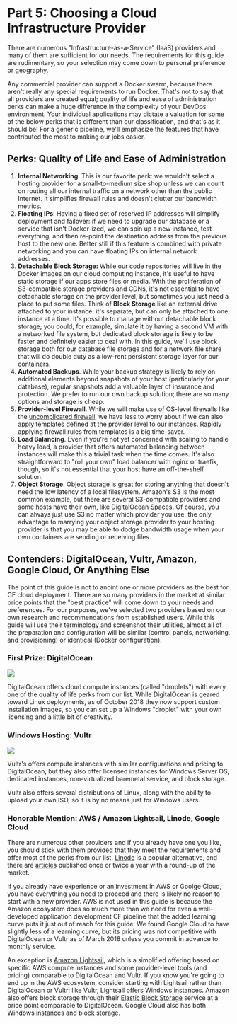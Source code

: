 # Part 5: Choosing a Cloud Infrastructure Provider

There are numerous "Infrastructure-as-a-Service" \(IaaS\) providers and many of them are sufficient for our needs. The requirements for this guide are rudimentary, so your selection may come down to personal preference or geography.

Any commercial provider can support a Docker swarm, because there aren't really any special requirements to run Docker. That's not to say that all providers are created equal; quality of life and ease of administration perks can make a huge difference in the complexity of your DevOps environment. Your individual applications may dictate a valuation for some of the below perks that is different than our classification, and that's as it should be! For a generic pipeline, we'll emphasize the features that have contributed the most to making our jobs easier.

## Perks: Quality of Life and Ease of Administration

1. **Internal Networking**. This is our favorite perk: we wouldn't select a hosting provider for a small-to-medium size shop unless we can count on routing all our internal traffic on a network other than the public Internet. It simplifies firewall rules and doesn't clutter our bandwidth metrics. 
2. **Floating IPs**: Having a fixed set of reserved IP addresses will simplify deployment and failover: if we need to upgrade our database or a service that isn't Docker-ized, we can spin up a new instance, test everything, and then re-point the destination address from the previous host to the new one. Better still if this feature is combined with private networking and you can have floating IPs on internal network addresses.
3. **Detachable** **Block Storage:** While our code repositories will live in the Docker images on our cloud computing instance, it's useful to have static storage if our apps store files or media. With the proliferation of S3-compatible storage providers and CDNs, it's not essential to have detachable storage on the provider level, but sometimes you just need a place to put some files.  Think of **Block Storage** like an external drive attached to your instance: it's separate, but can only be attached to one instance at a time. It's possible to manage without detachable block storage; you could, for example, simulate it by having a second VM with a networked file system, but dedicated block storage is likely to be faster and definitely easier to deal with. In this guide, we'll use block storage both for our database file storage and for a network file share that will do double duty as a low-rent persistent storage layer for our containers.
4. **Automated Backups**. While your backup strategy is likely to rely on additional elements beyond snapshots of your host \(particularly for your database\), regular snapshots add a valuable layer of insurance and protection. We prefer to run our own backup solution; there are so many options and storage is cheap.
5. **Provider-level Firewall**. While we will make use of OS-level firewalls like the [uncomplicated firewall](https://wiki.ubuntu.com/UncomplicatedFirewall), we have less to worry about if we can also apply templates defined at the provider level to our instances. Rapidly applying firewall rules from templates is a big time-saver.
6. **Load Balancing**. Even if you're not yet concerned with scaling to handle heavy load, a provider that offers automated balancing between instances will make this a trivial task when the time comes. It's also straightforward to "roll your own" load balancer with nginx or traefik, though, so it's not essential that your host have an off-the-shelf solution.
7. **Object Storage**. Object storage is great for storing anything that doesn't need the low latency of a local filesystem. Amazon's S3 is the most common example, but there are several S3-compatible providers and some hosts have their own, like DigitalOcean Spaces. Of course, you can always just use S3 no matter which provider you use; the only advantage to marrying your object storage provider to your hosting provider is that you may be able to dodge bandwidth usage when your own containers are sending or receiving files.

## Contenders: DigitalOcean, Vultr, Amazon, Google Cloud, Or Anything Else

The point of this guide is not to anoint one or more providers as the best for CF cloud deployment. There are so many providers in the market at similar price points that the "best practice" will come down to your needs and preferences. For our purposes, we've selected two providers based on our own research and recommendations from established users. While this guide will use their terminology and screenshot their utilities, almost all of the preparation and configuration will be similar \(control panels, networking, and provisioning\) or identical \(Docker configuration\).

### First Prize: DigitalOcean

![](https://github.com/MordantWastrel/cf_swarm/tree/master/assets/digitalocean_1_390x195.png)

DigitalOcean offers cloud compute instances \(called "droplets"\) with every one of the quality of life perks from our list. While DigitalOcean is geared toward Linux deployments, as of October 2018 they now support custom installation images, so you can set up a Windows "droplet" with your own licensing and a little bit of creativity. 

### Windows Hosting: Vultr

![](https://github.com/MordantWastrel/cf_swarm/tree/master/assets/Vultr-VPS-Review_00-300x190.jpg)

Vultr's offers compute instances with similar configurations and pricing to DigitalOcean, but they also offer licensed instances for Windows Server OS, dedicated instances, non-virtualized baremetal service, and block storage.

Vultr also offers several distributions of Linux, along with the ability to upload your own ISO, so it is by no means just for Windows users.

### Honorable Mention: AWS / Amazon Lightsail, Linode, Google Cloud

There are numerous other providers and if you already have one you like, you should stick with them provided that they meet the requirements and offer most of the perks from our list. [Linode](https://www.linode.com/) is a popular alternative, and there are [articles](https://www.mamboserver.com/digitalocean-alternatives/) published once or twice a year with a round-up of the market.

If you already have experience or an investment in AWS or Goolge Cloud, you have everything you need to proceed and there is likely no reason to start with a new provider. AWS is not used in this guide is because the Amazon ecosystem does so much more than we need for even a well-developed application development CF pipeline that the added learning curve puts it just out of reach for this guide. We found Google Cloud to have slightly less of a learning curve, but its pricing was not competitive with DigitalOcean or Vultr as of March 2018 unless you commit in advance to monthly service.

An exception is [Amazon Lightsail](https://aws.amazon.com/lightsail/), which is a simplified offering based on specific AWS compute instances and some provider-level tools \(and pricing\) comparable to DigitalOcean and Vultr. If you know you're going to end up in the AWS ecosystem, consider starting with Lightsail rather than DigitalOcean or Vultr; like Vultr, Lightsail offers Windows instances. Amazon also offers block storage through their [Elastic Block Storage](https://aws.amazon.com/ebs/pricing/) service at a price point comparable to DigitalOcean. Google Cloud also has both Windows instances and block storage.

